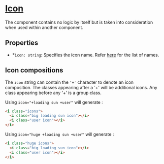 # [Icon](https://semantic-ui.com/elements/icon.html#/definition)

The component contains no logic by itself but is taken into consideration when used within another component.

## Properties
- *`icon: string`: Specifies the icon name. Refer [here](https://semantic-ui.com/elements/icon.html#/icon) for the list of names.

## Icon compositions
The `icon` string can contain the `'+'` character to denote an icon composition. The classes appearing after a '+' will be additional icons. Any class appearing before any '+' is a group class.

Using `icon="+loading sun +user"` will generate :
```html
<i class="icons">
  <i class="big loading sun icon"></i>
  <i class="user icon"></i>
</i>
```

Using `icon="huge +loading sun +user"` will generate :
```html
<i class="huge icons">
  <i class="big loading sun icon"></i>
  <i class="user icon"></i>
</i>
```